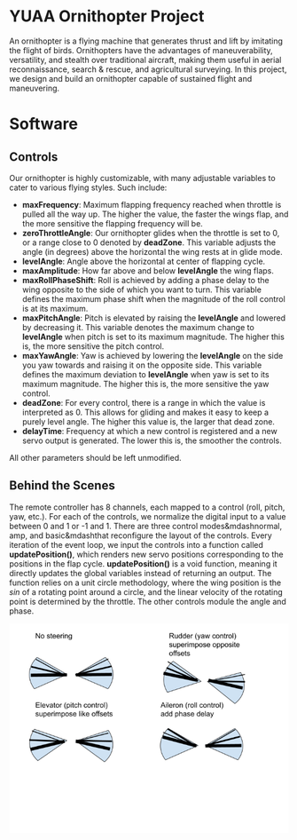 # YUAA Ornithopter Project

An ornithopter is a flying machine that generates thrust and lift by imitating the flight of birds. Ornithopters have the advantages of maneuverability, versatility, and stealth over traditional aircraft, making them useful in aerial reconnaissance, search & rescue, and agricultural surveying. In this project, we design and build an ornithopter capable of sustained flight and maneuvering.


# Software

## Controls

Our ornithopter is highly customizable, with many adjustable variables to cater to various flying styles. Such include:

 - **maxFrequency**: Maximum flapping frequency reached when throttle is pulled all the way up. The higher the value, the faster the wings flap, and the more sensitive the flapping frequency will be.
 - **zeroThrottleAngle**: Our ornithopter glides when the throttle is set to 0, or a range close to 0 denoted by **deadZone**. This variable adjusts the angle (in degrees) above the horizontal the wing rests at in glide mode.
 - **levelAngle**: Angle above the horizontal at center of flapping cycle.
 - **maxAmplitude**: How far above and below **levelAngle** the wing flaps.
 - **maxRollPhaseShift**: Roll is achieved by adding a phase delay to the wing opposite to the side of which you want to turn. This variable defines the maximum phase shift when the magnitude of the roll control is at its maximum.
 - **maxPitchAngle**: Pitch is elevated by raising the **levelAngle** and lowered by decreasing it. This variable denotes the maximum change to **levelAngle** when pitch is set to its maximum magnitude. The higher this is, the more sensitive the pitch control.
 - **maxYawAngle**: Yaw is achieved by lowering the **levelAngle** on the side you yaw towards and raising it on the opposite side. This variable defines the maximum deviation to **levelAngle** when yaw is set to its maximum magnitude. The higher this is, the more sensitive the yaw control.
 - **deadZone**: For every control, there is a range in which the value is interpreted as 0. This allows for gliding and makes it easy to keep a purely level angle. The higher this value is, the larger that dead zone.
 - **delayTime**: Frequency at which a new control is registered and a new servo output is generated. The lower this is, the smoother the controls.

All other parameters should be left unmodified.

## Behind the Scenes

The remote controller has 8 channels, each mapped to a control (roll, pitch, yaw, etc.). For each of the controls, we normalize the digital input to a value between 0 and 1 or -1 and 1. There are three control modes&mdashnormal, amp, and basic&mdashthat reconfigure the layout of the controls. Every iteration of the event loop, we input the controls into a function called **updatePosition()**, which renders new servo positions corresponding to the positions in the flap cycle. **updatePosition()** is a void function, meaning it directly updates the global variables instead of returning an output. The function relies on a unit circle methodology, where the wing position is the *sin* of a rotating point around a circle, and the linear velocity of the rotating point is determined by the throttle. The other controls module the angle and phase.

![Controls](./controls.png)
